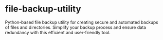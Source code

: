 # file-backup-utility
Python-based file backup utility for creating secure and automated backups of files and directories. Simplify your backup process and ensure data redundancy with this efficient and user-friendly tool.
